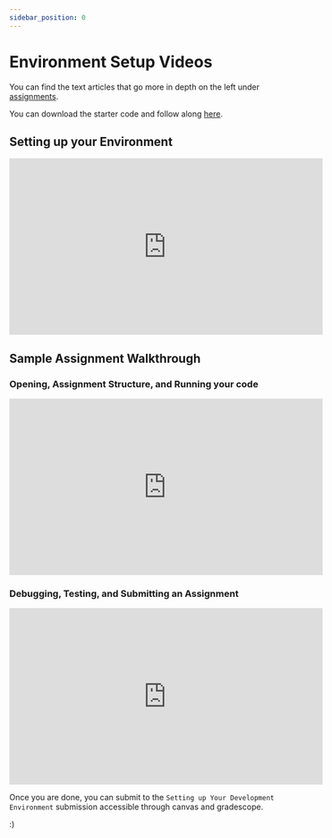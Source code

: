 ```yaml
---
sidebar_position: 0
---
```


# Environment Setup Videos

You can find the text articles that go more in depth on the left under [assignments](../category/assignments).

You can download the starter code and follow along [here](https://github.com/umass-compsci-220/public-materials/raw/main/homework/00-environment-setup.zip).

## Setting up your Environment

<iframe width="560" height="315" src="https://www.youtube-nocookie.com/embed/n9RJcA9pwiE?si=OjNO22o8mfC2dACR" title="YouTube video player" frameborder="0" allow="accelerometer; autoplay; clipboard-write; encrypted-media; gyroscope; picture-in-picture; web-share" allowfullscreen="true"></iframe>

## Sample Assignment Walkthrough

### Opening, Assignment Structure, and Running your code

<iframe width="560" height="315" src="https://www.youtube-nocookie.com/embed/OEmWNzvRovw?si=S8-agz3c--sIoaBo" title="YouTube video player" frameborder="0" allow="accelerometer; autoplay; clipboard-write; encrypted-media; gyroscope; picture-in-picture; web-share" allowfullscreen="true"></iframe>

### Debugging, Testing, and Submitting an Assignment

<iframe width="560" height="315" src="https://www.youtube-nocookie.com/embed/ZCWQPXpKpY8" title="YouTube video player" frameborder="0" allow="accelerometer; autoplay; clipboard-write; encrypted-media; gyroscope; picture-in-picture; web-share" allowfullscreen="true"></iframe>

Once you are done, you can submit to the `Setting up Your Development Environment` submission accessible through canvas and gradescope.

:)
